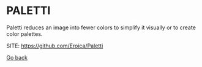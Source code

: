 # PALETTI
 
 Paletti reduces an image into fewer colors to simplify it
 visually or to create color palettes.
 
 SITE: https://github.com/Eroica/Paletti

 [Go back](https://portable-linux-apps.github.io/apps.html)

